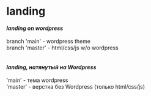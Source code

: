 # landing
<i><b>landing on wordpress</b></i><br><br>
branch 'main' - wordpress theme<br>
branch 'master' - html/css/js w/o wordpress<br>
<br><br>
<i><b>landing, натянутый на Wordpress</b></i><br><br>
'main' - тема wordpress<br>
'master' - верстка без Wordpress (только html/css/js)
